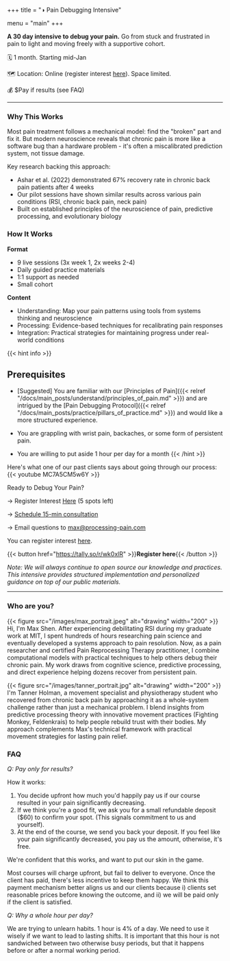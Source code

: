 +++
title = "◑ Pain Debugging Intensive"

menu = "main"
+++

<!-- different narratives for our course:
- Debugging a mind boggling codebase
- Hero's journey, defeating dragons, wise guide, returning changed
- Climbing a mountain
- Video game; things don't light up as clearly
Hardware vs software problem
 -->

**A 30 day intensive to debug your pain.** Go from stuck and frustrated in pain to light and moving freely with a supportive cohort.

🗓 1 month. Starting mid-Jan

🗺 Location: Online (register interest [here](https://tally.so/r/wk0xlR)). Space limited.

💰 $Pay if results (see FAQ)

---


### Why This Works
Most pain treatment follows a mechanical model: find the "broken" part and fix it. But modern neuroscience reveals that chronic pain is more like a software bug than a hardware problem - it's often a miscalibrated prediction system, not tissue damage.

Key research backing this approach:

- Ashar et al. (2022) demonstrated 67% recovery rate in chronic back pain patients after 4 weeks
- Our pilot sessions have shown similar results across various pain conditions (RSI, chronic back pain, neck pain)
- Built on established principles of the neuroscience of pain, predictive processing, and evolutionary biology


### How It Works

**Format**
- 9 live sessions (3x week 1, 2x weeks 2-4)
- Daily guided practice materials
- 1:1 support as needed
- Small cohort 

**Content**
- Understanding: Map your pain patterns using tools from systems thinking and neuroscience
- Processing: Evidence-based techniques for recalibrating pain responses
- Integration: Practical strategies for maintaining progress under real-world conditions


{{< hint info >}}
## **Prerequisites**

- [Suggested] You are familiar with our [Principles of Pain]({{< relref "/docs/main_posts/understand/principles_of_pain.md" >}}) and are intrigued by the [Pain Debugging Protocol]({{< relref "/docs/main_posts/practice/pillars_of_practice.md" >}}) and would like a more structured experience. 

- You are grappling with wrist pain, backaches, or some form of persistent pain.

- You are willing to put aside 1 hour per day for a month
{{< /hint >}}


Here's what one of our past clients says about going through our process:
{{< youtube MC7A5CM5w6Y >}}


Ready to Debug Your Pain?

→ Register Interest [Here](https://tally.so/r/3xPeqy) (5 spots left)

→ [Schedule 15-min consultation](https://calendly.com/maxkshen/pain-debugging-course)

→ Email questions to max@processing-pain.com

You can register interest [here](https://tally.so/r/wk0xlR).


{{< button href="https://tally.so/r/wk0xlR" >}}**Register here**{{< /button >}}

*Note: We will always continue to open source our knowledge and practices. This intensive provides structured implementation and personalized guidance on top of our public materials.*

--- 
### Who are you?

{{< figure src="/images/max_portrait.jpeg" alt="drawing" width="200" >}}
Hi, I'm Max Shen. After experiencing debilitating RSI during my graduate work at MIT, I spent hundreds of hours researching pain science and eventually developed a systems approach to pain resolution. Now, as a pain researcher and certified Pain Reprocessing Therapy practitioner, I combine computational models with practical techniques to help others debug their chronic pain. My work draws from cognitive science, predictive processing, and direct experience helping dozens recover from persistent pain.

{{< figure src="/images/tanner_portrait.jpg" alt="drawing" width="200" >}}
I'm Tanner Holman, a movement specialist and physiotherapy student who recovered from chronic back pain by approaching it as a whole-system challenge rather than just a mechanical problem. I blend insights from predictive processing theory with innovative movement practices (Fighting Monkey, Feldenkrais) to help people rebuild trust with their bodies. My approach complements Max's technical framework with practical movement strategies for lasting pain relief.



### FAQ

*Q: Pay only for results?*

How it works: 
1. You decide upfront how much you'd happily pay us if our course resulted in your pain significantly decreasing.
2. If we think you're a good fit, we ask you for a small refundable deposit ($60) to confirm your spot. (This signals commitment to us and yourself).
3. At the end of the course, we send you back your deposit. If you feel like your pain significantly decreased, you pay us the amount, otherwise, it's free.

We're confident that this works, and want to put our skin in the game.

Most courses will charge upfront, but fail to deliver to everyone. Once the client has paid, there's less incentive to keep them happy. We think this payment mechanism better aligns us and our clients because i) clients set reasonable prices before knowing the outcome, and ii) we will be paid only if the client is satisfied.


*Q: Why a whole hour per day?*

We are trying to unlearn habits. 1 hour is 4% of a day. We need to use it wisely if we want to lead to lasting shifts. It is important that this hour is not sandwiched between two otherwise busy periods, but that it happens before or after a normal working period.


